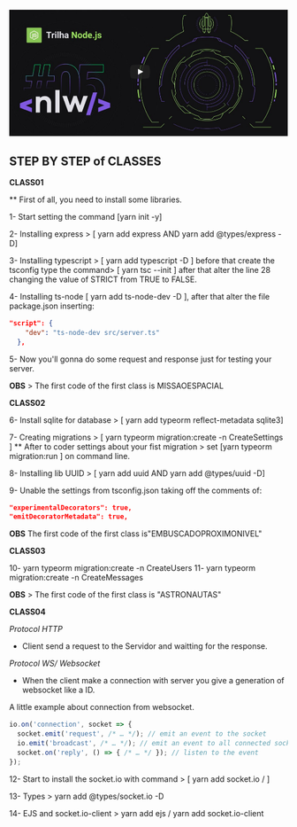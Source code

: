 ![Let's go NLW05](./assets/apresentation.png)

## STEP BY STEP of CLASSES

**CLASS01**

** First of all, you need to install some libraries.

1- Start setting the command [yarn init -y]

2- Installing express > [ yarn add express AND yarn add @types/express -D]

3- Installing typescript > [ yarn add typescript -D ] before that create the tsconfig type the 
command> [ yarn tsc --init ] after that alter the line 28 changing the value of STRICT from TRUE to FALSE.

4- Installing ts-node [ yarn add ts-node-dev -D ], after that alter the file package.json inserting:
```.json
"script": {
    "dev": "ts-node-dev src/server.ts"
  },
  ```

5- Now you'll gonna do some request and response just for testing your server.

**OBS** > The first code of the first class is MISSAOESPACIAL

**CLASS02**

6- Install sqlite for database > [ yarn add typeorm reflect-metadata sqlite3]

7- Creating migrations > [ yarn typeorm migration:create -n CreateSettings ]
** After to coder settings about your fist migration > set [yarn typeorm migration:run ] on command line.

8- Installing lib UUID > [ yarn add uuid AND yarn add @types/uuid -D]


9- Unable the settings from tsconfig.json taking off the comments of: 
```json
"experimentalDecorators": true,
"emitDecoratorMetadata": true, 
```

**OBS** The first code of the first class is"EMBUSCADOPROXIMONIVEL"

**CLASS03**

10- yarn typeorm migration:create -n CreateUsers
11- yarn typeorm migration:create -n CreateMessages


**OBS** > The first code of the first class is "ASTRONAUTAS"


**CLASS04**

*Protocol HTTP*

- Client send a request to the Servidor and waitting for the response.

*Protocol WS/ Websocket*

- When the client make a connection with server you give a generation of websocket like a ID.

A little example about connection from websocket.

```js
io.on('connection', socket => {
  socket.emit('request', /* … */); // emit an event to the socket
  io.emit('broadcast', /* … */); // emit an event to all connected sockets
  socket.on('reply', () => { /* … */ }); // listen to the event
});
```

12- Start to install the socket.io with command > [ yarn add socket.io / ]

13- Types > yarn add @types/socket.io -D

14- EJS and socket.io-client > yarn add ejs / yarn add socket.io-client
